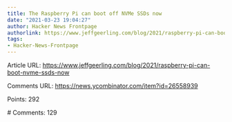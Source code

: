 ```yaml
---
title: The Raspberry Pi can boot off NVMe SSDs now
date: "2021-03-23 19:04:27"
author: Hacker News Frontpage
authorlink: https://www.jeffgeerling.com/blog/2021/raspberry-pi-can-boot-nvme-ssds-now
tags:
- Hacker-News-Frontpage
---
```


<p>Article URL: <a href="https://www.jeffgeerling.com/blog/2021/raspberry-pi-can-boot-nvme-ssds-now">https://www.jeffgeerling.com/blog/2021/raspberry-pi-can-boot-nvme-ssds-now</a></p>
<p>Comments URL: <a href="https://news.ycombinator.com/item?id=26558939">https://news.ycombinator.com/item?id=26558939</a></p>
<p>Points: 292</p>
<p># Comments: 129</p>
